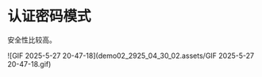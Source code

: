 # 认证密码模式

安全性比较高。

![GIF 2025-5-27 20-47-18](demo02_2925_04_30_02.assets/GIF 2025-5-27 20-47-18.gif)



